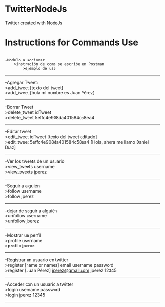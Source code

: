 # TwitterNodeJs
Twitter created with NodeJs
# Instructions for Commands Use
```

-Modulo a accionar
    >instrución de como se escribe en Postman
        >ejemplo de uso

```
*********************************************
-Agregar Tweet: <br/>
    >add_tweet [texto del tweet] <br/>
        >add_tweet [hola mi nombre es Juan Pérez] <br/>
*********************************************
-Borrar Tweet <br/>
    >delete_tweet idTweet <br/>
        >delete_tweet 5effc4e908da401584c58ea4 <br/>
*********************************************
-Editar tweet <br/>
    >edit_tweet idTweet [texto del tweet editado] <br/>
        >edit_tweet 5effc4e908da401584c58ea4 [Hola, ahora me llamo Daniel Díaz] <br/>
*********************************************
-Ver los tweets de un usuario <br/>
    >view_tweets username <br/>
        >view_tweets jperez <br/>
*********************************************
-Seguir a alguién <br/>
    >follow username <br/>
        >follow jperez <br/>
*********************************************
-dejar de seguir a alguién <br/>
    >unfollow username <br/>
       >unfollow jperez <br/>
*********************************************
-Mostrar un perfil <br/>
    >profile username <br/>
        >profile jperez <br/>
*********************************************
-Registrar un usuario en twitter <br/>
    >register [name or names] email username password <br/>
        >register [Juan Pérez] jperez@gmail.com jperez 12345 <br/>
*********************************************
-Acceder con un usuario a twitter <br/>
    >login username password <br/>
        >login jperez 12345 <br/>
*********************************************